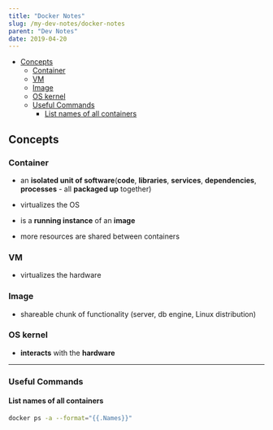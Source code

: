 ```yaml
---
title: "Docker Notes"
slug: /my-dev-notes/docker-notes
parent: "Dev Notes"
date: 2019-04-20
---
```


- [Concepts](#concepts)
  - [Container](#container)
  - [VM](#vm)
  - [Image](#image)
  - [OS kernel](#os-kernel)
  - [Useful Commands](#useful-commands)
    - [List names of all containers](#list-names-of-all-containers)

## Concepts

### Container

* an **isolated unit of software**(**code**, **libraries**, **services**, **dependencies**, **processes** - all **packaged up** together)

* virtualizes the OS

* is a **running instance** of an **image**

* more resources are shared between containers

### VM

* virtualizes the hardware

### Image 

* shareable chunk of functionality (server, db engine, Linux distribution)

### OS kernel

- **interacts** with the **hardware**

---

### Useful Commands

#### List names of all containers

```bash
docker ps -a --format="{{.Names}}"
```
